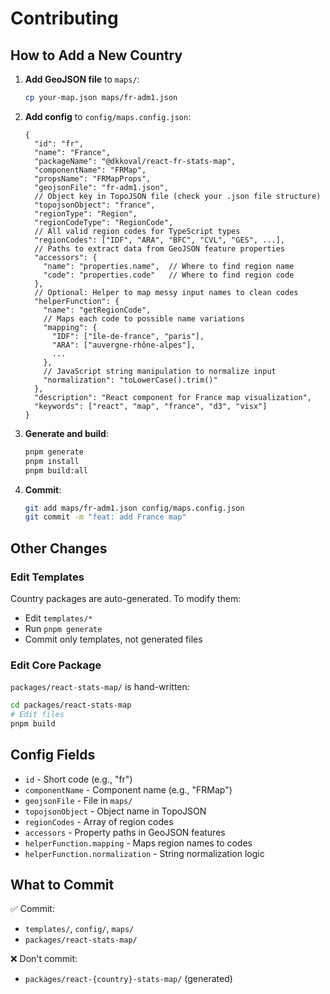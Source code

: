 # Contributing

## How to Add a New Country

1. **Add GeoJSON file** to `maps/`:
   ```bash
   cp your-map.json maps/fr-adm1.json
   ```

2. **Add config** to `config/maps.config.json`:
   ```jsonc
   {
     "id": "fr",
     "name": "France",
     "packageName": "@dkkoval/react-fr-stats-map",
     "componentName": "FRMap",
     "propsName": "FRMapProps",
     "geojsonFile": "fr-adm1.json",
     // Object key in TopoJSON file (check your .json file structure)
     "topojsonObject": "france",
     "regionType": "Region",
     "regionCodeType": "RegionCode",
     // All valid region codes for TypeScript types
     "regionCodes": ["IDF", "ARA", "BFC", "CVL", "GES", ...],
     // Paths to extract data from GeoJSON feature properties
     "accessors": {
       "name": "properties.name",  // Where to find region name
       "code": "properties.code"   // Where to find region code
     },
     // Optional: Helper to map messy input names to clean codes
     "helperFunction": {
       "name": "getRegionCode",
       // Maps each code to possible name variations
       "mapping": {
         "IDF": ["île-de-france", "paris"],
         "ARA": ["auvergne-rhône-alpes"],
         ...
       },
       // JavaScript string manipulation to normalize input
       "normalization": "toLowerCase().trim()"
     },
     "description": "React component for France map visualization",
     "keywords": ["react", "map", "france", "d3", "visx"]
   }
   ```

3. **Generate and build**:
   ```bash
   pnpm generate
   pnpm install
   pnpm build:all
   ```

4. **Commit**:
   ```bash
   git add maps/fr-adm1.json config/maps.config.json
   git commit -m "feat: add France map"
   ```

## Other Changes

### Edit Templates
Country packages are auto-generated. To modify them:
- Edit `templates/*`
- Run `pnpm generate`
- Commit only templates, not generated files

### Edit Core Package
`packages/react-stats-map/` is hand-written:
```bash
cd packages/react-stats-map
# Edit files
pnpm build
```

## Config Fields

- `id` - Short code (e.g., "fr")
- `componentName` - Component name (e.g., "FRMap")
- `geojsonFile` - File in `maps/`
- `topojsonObject` - Object name in TopoJSON
- `regionCodes` - Array of region codes
- `accessors` - Property paths in GeoJSON features
- `helperFunction.mapping` - Maps region names to codes
- `helperFunction.normalization` - String normalization logic

## What to Commit

✅ Commit:
- `templates/`, `config/`, `maps/`
- `packages/react-stats-map/`

❌ Don't commit:
- `packages/react-{country}-stats-map/` (generated)
